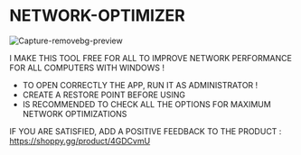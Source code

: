 # NETWORK-OPTIMIZER 
![Capture-removebg-preview](https://github.com/CASPERzew/NETWORK-OPTIMIZER/assets/69422046/c3c60868-571f-45d3-bb8f-c320f4d61b7f)

I MAKE THIS TOOL FREE FOR ALL TO IMPROVE NETWORK PERFORMANCE FOR ALL COMPUTERS WITH WINDOWS !
- TO OPEN CORRECTLY THE APP, RUN IT AS ADMINISTRATOR !
- CREATE A RESTORE POINT BEFORE USING
- IS RECOMMENDED TO CHECK ALL THE OPTIONS FOR MAXIMUM NETWORK OPTIMIZATIONS

IF YOU ARE SATISFIED, ADD A POSITIVE FEEDBACK TO THE PRODUCT : https://shoppy.gg/product/4GDCvmU
